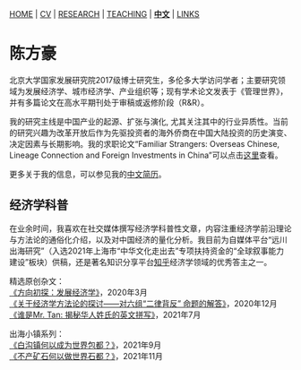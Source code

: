[HOME](./index.md) | [CV](./assets/FanghaoChen_AcademicCV_eng-210930.pdf) | [RESEARCH](./research.md) | [TEACHING](./) | [**中文**](./) | [LINKS](./links.md)

# 陈方豪

北京大学国家发展研究院2017级博士研究生，多伦多大学访问学者；主要研究领域为发展经济学、城市经济学、产业组织等；现有学术论文发表于《管理世界》，并有多篇论文在高水平期刊处于审稿或返修阶段（R&R）。

我的研究主线是中国产业的起源、扩张与演化, 尤其关注其中的行业异质性。当前的研究兴趣为改革开放后作为先驱投资者的海外侨商在中国大陆投资的历史演变、决定因素与长期影响。我的求职论文“Familiar Strangers: Overseas Chinese, Lineage Connection and Foreign Investments in China”可以点击[这里](./assets/JMP_211104.pdf)查看。

更多关于我的信息，可以参见我的[中文简历](./assets/陈方豪_北大国发院_211104.pdf)。

## 经济学科普

在业余时间，我喜欢在社交媒体撰写经济学科普性文章，内容注重经济学前沿理论与方法论的通俗化介绍，以及对中国经济的量化分析。我目前为自媒体平台“远川出海研究”（入选2021年上海市“中华文化走出去”专项扶持资金的“全球叙事能力建设”板块）供稿，还是著名知识分享平台[知乎](https://www.zhihu.com/people/hongo-chin)经济学领域的优秀答主之一。

精选原创杂文：<br/>
[《方向初探：发展经济学》](./assets/GuideToDevEcon.pdf)，2020年3月 <br/>
[《关于经济学方法论的探讨——对六组“二律背反” 命题的解答》](./assets/EconMethodology.pdf)，2020年12月 <br/>
[《谁是Mr. Tan: 揭秘华人姓氏的英文拼写》](./assets/MrTan.pdf)，2021年7月 <br/>

出海小镇系列：<br/>
[《白沟镇何以成为世界包都？》](https://mp.weixin.qq.com/s?__biz=MzIwMDY2NTgwMA==&mid=2247496921&idx=2&sn=21814aafcddff29e9559c51492f0b2d5&chksm=96fb0b7ea18c8268550c36ee750add523b15bdf443f57d6fd045e29ec6a63e11858a6dbad589&mpshare=1&scene=24&srcid=0929OR5EATf5H2gTLREzsDlD&sharer_sharetime=1632905192849&sharer_shareid=009d752390d3ca9d149b0d31038375f0#rd)，2021年9月 <br/>
[《不产矿石何以做世界石都？》]()，2021年11月 <br/>
